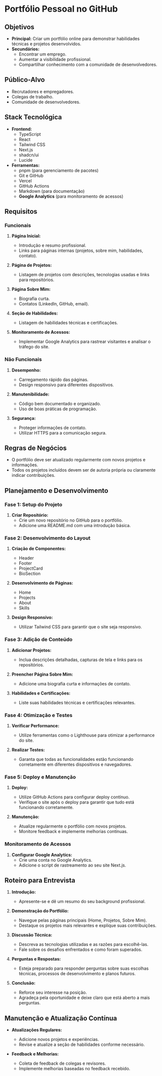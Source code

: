 # Portfólio Pessoal no GitHub

## Objetivos

- **Principal:** Criar um portfólio online para demonstrar habilidades técnicas e projetos desenvolvidos.
- **Secundários:**
  - Encontrar um emprego.
  - Aumentar a visibilidade profissional.
  - Compartilhar conhecimento com a comunidade de desenvolvedores.

## Público-Alvo

- Recrutadores e empregadores.
- Colegas de trabalho.
- Comunidade de desenvolvedores.

## Stack Tecnológica

- **Frontend:**
  - TypeScript
  - React
  - Tailwind CSS
  - Next.js
  - shadcn/ui
  - Lucide
- **Ferramentas:**
  - pnpm (para gerenciamento de pacotes)
  - Git e GitHub
  - Vercel
  - GitHub Actions
  - Markdown (para documentação)
  - **Google Analytics** (para monitoramento de acessos)

## Requisitos

### Funcionais

1. **Página Inicial:**
   - Introdução e resumo profissional.
   - Links para páginas internas (projetos, sobre mim, habilidades, contato).

2. **Página de Projetos:**
   - Listagem de projetos com descrições, tecnologias usadas e links para repositórios.

3. **Página Sobre Mim:**
   - Biografia curta.
   - Contatos (LinkedIn, GitHub, email).

4. **Seção de Habilidades:**
   - Listagem de habilidades técnicas e certificações.

5. **Monitoramento de Acessos:**
   - Implementar Google Analytics para rastrear visitantes e analisar o tráfego do site.

### Não Funcionais

1. **Desempenho:**
   - Carregamento rápido das páginas.
   - Design responsivo para diferentes dispositivos.

2. **Manutenibilidade:**
   - Código bem documentado e organizado.
   - Uso de boas práticas de programação.

3. **Segurança:**
   - Proteger informações de contato.
   - Utilizar HTTPS para a comunicação segura.

## Regras de Negócios

- O portfólio deve ser atualizado regularmente com novos projetos e informações.
- Todos os projetos incluídos devem ser de autoria própria ou claramente indicar contribuições.

## Planejamento e Desenvolvimento

### Fase 1: Setup do Projeto

1. **Criar Repositório:**
   - Crie um novo repositório no GitHub para o portfólio.
   - Adicione uma README.md com uma introdução básica.

### Fase 2: Desenvolvimento do Layout

1. **Criação de Componentes:**
   - Header
   - Footer
   - ProjectCard
   - BioSection

2. **Desenvolvimento de Páginas:**
   - Home
   - Projects
   - About
   - Skills

3. **Design Responsivo:**
   - Utilizar Tailwind CSS para garantir que o site seja responsivo.

### Fase 3: Adição de Conteúdo

1. **Adicionar Projetos:**
   - Inclua descrições detalhadas, capturas de tela e links para os repositórios.

2. **Preencher Página Sobre Mim:**
   - Adicione uma biografia curta e informações de contato.

3. **Habilidades e Certificações:**
   - Liste suas habilidades técnicas e certificações relevantes.

### Fase 4: Otimização e Testes

1. **Verificar Performance:**
   - Utilize ferramentas como o Lighthouse para otimizar a performance do site.

2. **Realizar Testes:**
   - Garanta que todas as funcionalidades estão funcionando corretamente em diferentes dispositivos e navegadores.

### Fase 5: Deploy e Manutenção

1. **Deploy:**
   - Utilize GitHub Actions para configurar deploy contínuo.
   - Verifique o site após o deploy para garantir que tudo está funcionando corretamente.

2. **Manutenção:**
   - Atualize regularmente o portfólio com novos projetos.
   - Monitore feedback e implemente melhorias contínuas.

### Monitoramento de Acessos

1. **Configurar Google Analytics:**
   - Crie uma conta no Google Analytics.
   - Adicione o script de rastreamento ao seu site Next.js.

## Roteiro para Entrevista

1. **Introdução:**
   - Apresente-se e dê um resumo do seu background profissional.

2. **Demonstração do Portfólio:**
   - Navegue pelas páginas principais (Home, Projetos, Sobre Mim).
   - Destaque os projetos mais relevantes e explique suas contribuições.

3. **Discussão Técnica:**
   - Descreva as tecnologias utilizadas e as razões para escolhê-las.
   - Fale sobre os desafios enfrentados e como foram superados.

4. **Perguntas e Respostas:**
   - Esteja preparado para responder perguntas sobre suas escolhas técnicas, processos de desenvolvimento e planos futuros.

5. **Conclusão:**
   - Reforce seu interesse na posição.
   - Agradeça pela oportunidade e deixe claro que está aberto a mais perguntas.

## Manutenção e Atualização Contínua

- **Atualizações Regulares:**
  - Adicione novos projetos e experiências.
  - Revise e atualize a seção de habilidades conforme necessário.

- **Feedback e Melhorias:**
  - Coleta de feedback de colegas e revisores.
  - Implemente melhorias baseadas no feedback recebido.
